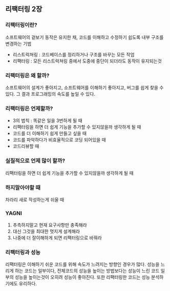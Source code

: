 ## 리팩터링 2장

### 리팩터링이란?

소프트웨어의 겉보기 동작은 유지한 채, 코드를 이해하고 수정하기 쉽도록 내부 구조를 변경하는 기법

- 리스트럭쳐링 : 코드베이스를 정리하거나 구조를 바꾸는 모든 작업
- 리팩터링 : 모든 리스트럭쳐링 중에서 도중에 중단이 되더라도 동작이 유지되는것

### 리팩터링은 왜 할까?

소프트웨어의 설계가 좋아지고, 소프트웨어를 이해하기 좋아지고, 버그를 쉽게 찾을 수 있다. 그 결과 프로그래밍의 속도를 높일 수 있다.

### 리팩터링은 언제할까?

- 3의 법칙 : 똑같은 일을 3번하게 될 때
- 리팩터링을 하면 더 쉽게 기능을 추가할 수 있지않을까 생각하게 될 때
- 코드를 더 이해하기 쉽게 만들고 싶을 때
- 코드를 파악하다가 비효율적으로 코딩 되어있을 때
- 코드리뷰할 때

### 실질적으로 언제 많이 할까?

리팩터링을 하면 더 쉽게 기능을 추가할 수 있지않을까 생각하게 될 때

### 하지말아야할 때

차라리 새로 작성하는게 쉬울 때

### YAGNI

1. 추측하지말고 현재 요구사항만 충족해라
2. 대신 그것을 최대한 멋지게 설계해라
3. 나중에 더 잘이해하게 되면 리팩터링으로 바꿔라

### 리팩터링과 성능

리팩터링은 이해하기 쉬운 코드를 위해 속도가 느려지는 방향인 경우가 많다.
성능을 느리게 하는 코드는 일부이다, 전체코드의 성능을 높이는 방법보다는 성능이 느린 코드 일부의 성능을 높이는것이 오히려 성능이 좋아진다.
또한 리팩터링한 코드는 성능 분석하기에도 유리하다.
